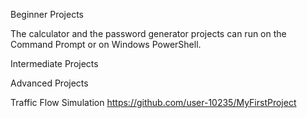 Beginner Projects

The calculator and the password generator projects can run on the Command Prompt or on Windows PowerShell.

Intermediate Projects

Advanced Projects

Traffic Flow Simulation
https://github.com/user-10235/MyFirstProject
